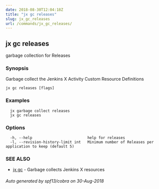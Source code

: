 ```yaml
---
date: 2018-08-30T12:04:18Z
title: "jx gc releases"
slug: jx_gc_releases
url: /commands/jx_gc_releases/
---
```

## jx gc releases

garbage collection for Releases

### Synopsis

Garbage collect the Jenkins X Activity Custom Resource Definitions

```
jx gc releases [flags]
```

### Examples

```
  jx garbage collect releases
  jx gc releases
```

### Options

```
  -h, --help                         help for releases
  -l, --revision-history-limit int   Minimum number of Releases per application to keep (default 5)
```

### SEE ALSO

* [jx gc](/commands/jx_gc/)	 - Garbage collects Jenkins X resources

###### Auto generated by spf13/cobra on 30-Aug-2018

